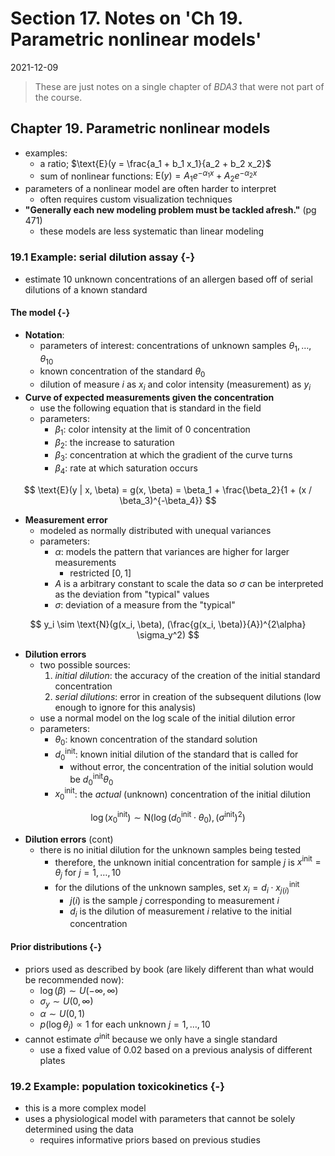 # Section 17. Notes on 'Ch 19. Parametric nonlinear models'

2021-12-09



> These are just notes on a single chapter of *BDA3* that were not part of the course.

## Chapter 19. Parametric nonlinear models

- examples:
  - a ratio; $\text{E}(y = \frac{a_1 + b_1 x_1}{a_2 + b_2 x_2}$
  - sum of nonlinear functions: $\text{E}(y) = A_1 e^{-\alpha_1x} + A_2 e^{-\alpha_2x}$
- parameters of a nonlinear model are often harder to interpret
  - often requires custom visualization techniques
- **"Generally each new modeling problem must be tackled afresh."** (pg 471)
  - these models are less systematic than linear modeling

### 19.1 Example: serial dilution assay {-}

- estimate 10 unknown concentrations of an allergen based off of serial dilutions of a known standard

#### The model {-}

- **Notation**:
  - parameters of interest: concentrations of unknown samples $\theta_1, \dots, \theta_10$
  - known concentration of the standard $\theta_0$
  - dilution of measure $i$ as $x_i$ and color intensity (measurement) as $y_i$
- **Curve of expected measurements given the concentration**
  - use the following equation that is standard in the field
  - parameters:
    - $\beta_1$: color intensity at the limit of 0 concentration
    - $\beta_2$: the increase to saturation
    - $\beta_3$: concentration at which the gradient of the curve turns
    - $\beta_4$: rate at which saturation occurs

$$
\text{E}(y | x, \beta) =
  g(x, \beta) =
  \beta_1 + \frac{\beta_2}{1 + (x / \beta_3)^{-\beta_4}}
$$

- **Measurement error**
  - modeled as normally distributed with unequal variances
  - parameters:
    - $\alpha$: models the pattern that variances are higher for larger measurements
      - restricted $[0, 1]$
    - $A$ is a arbitrary constant to scale the data so $\sigma$ can be interpreted as the deviation from "typical" values
    - $\sigma$: deviation of a measure from the "typical"

$$
y_i \sim \text{N}(g(x_i, \beta), (\frac{g(x_i, \beta)}{A})^{2\alpha} \sigma_y^2)
$$

- **Dilution errors**
  - two possible sources:
    1. *initial dilution*: the accuracy of the creation of the initial standard concentration
    2. *serial dilutions*: error in creation of the subsequent dilutions (low enough to ignore for this analysis)
  - use a normal model on the log scale of the initial dilution error
  - parameters:
    - $\theta_0$: known concentration of the standard solution
    - $d_0^\text{init}$: known initial dilution of the standard that is called for
      - without error, the concentration of the initial solution would be $d_0^\text{init} \theta_0$
    - $x_0^\text{init}$: the *actual* (unknown) concentration of the initial dilution

$$
\log(x_0^\text{init}) \sim \text{N}(\log(d_0^\text{init} \cdot \theta_0), (\sigma^\text{init})^2)
$$
- **Dilution errors** (cont)
  - there is no initial dilution for the unknown samples being tested
    - therefore, the unknown initial concentration for sample $j$ is $x^\text{init} = \theta_j$ for $j = 1, \dots, 10$
    - for the dilutions of the unknown samples, set $x_i = d_i \cdot x_{j(i)}^\text{init}$
      - $j(i)$ is the sample $j$ corresponding to measurement $i$
      - $d_i$ is the dilution of measurement $i$ relative to the initial concentration

#### Prior distributions {-}

- priors used as described by book (are likely different than what would be recommended now):
  - $\log(\beta) \sim U(-\infty, \infty)$
  - $\sigma_y \sim U(0, \infty)$
  - $\alpha \sim U(0,1)$
  - $p(\log \theta_j) \propto 1$ for each unknown $j = 1, \dots, 10$
- cannot estimate $\sigma^\text{init}$ because we only have a single standard
  - use a fixed value of 0.02 based on a previous analysis of different plates

### 19.2 Example: population toxicokinetics {-}

- this is a more complex model
- uses a physiological model with parameters that cannot be solely determined using the data
  - requires informative priors based on previous studies
